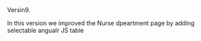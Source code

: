 Versin9.

In this   version we improved the Nurse dpeartment page by adding selectable angualr JS table



